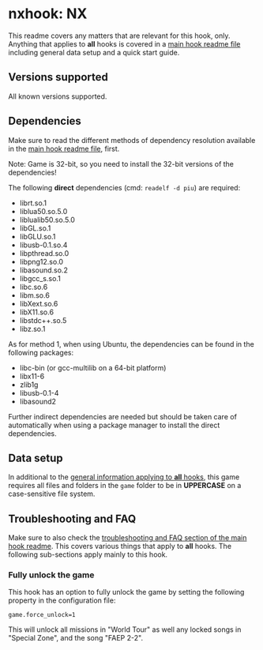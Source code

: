 # nxhook: NX
This readme covers any matters that are relevant for this hook, only. Anything that applies to **all** hooks is covered
in a [main hook readme file](../hook.md) including general data setup and a quick start guide.

## Versions supported
All known versions supported.

## Dependencies
Make sure to read the different methods of dependency resolution available in the [main hook readme file](../hook.md),
first.

Note: Game is 32-bit, so you need to install the 32-bit versions of the dependencies!

The following **direct** dependencies (cmd: `readelf -d piu`) are required:
* librt.so.1
* liblua50.so.5.0
* liblualib50.so.5.0
* libGL.so.1
* libGLU.so.1
* libusb-0.1.so.4
* libpthread.so.0
* libpng12.so.0
* libasound.so.2
* libgcc_s.so.1
* libc.so.6
* libm.so.6
* libXext.so.6
* libX11.so.6
* libstdc++.so.5
* libz.so.1

As for method 1, when using Ubuntu, the dependencies can be found in the following packages:
* libc-bin (or gcc-multilib on a 64-bit platform)
* libx11-6
* zlib1g
* libusb-0.1-4
* libasound2

Further indirect dependencies are needed but should be taken care of automatically when using a package manager to
install the direct dependencies.

## Data setup
In additional to the [general information applying to **all** hooks](../hook.md#data-setup), this game requires all
files and folders in the `game` folder to be in **UPPERCASE** on a case-sensitive file system.

## Troubleshooting and FAQ
Make sure to also check the
[troubleshooting and FAQ section of the main hook readme](../hook.md#troubleshooting-and-faq). This covers various
things that apply to **all** hooks. The following sub-sections apply mainly to this hook.

### Fully unlock the game
This hook has an option to fully unlock the game by setting the following property in the configuration file:
```text
game.force_unlock=1
```

This will unlock all missions in "World Tour" as well any locked songs in "Special Zone", and the song "FAEP 2-2".